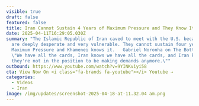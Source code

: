 ```yaml
---
visible: true
draft: false
featured: false
title: Iran Cannot Sustain 4 Years of Maximum Pressure and They Know It
date: 2025-04-11T16:29:05.030Z
summary: "The Islamic Republic of Iran caved to meet with the U.S. because they
  are deeply desperate and very vulnerable. They cannot sustain four years of
  Maximum Pressure and Khamenei knows it.   Gabriel Noronha on The Bottom Line:
  \"We have all the cards, Iran knows we have all the cards, and Iran knows
  they're not in the position to be making demands anymore.\""
outbound: https://www.youtube.com/watch?v=9YINKviyi58
cta: View Now On <i class="fa-brands fa-youtube"></i> Youtube →
categories:
  - Videos
  - Iran
image: /img/updates/screenshot-2025-04-18-at-11.32.04 am.png
---
```

